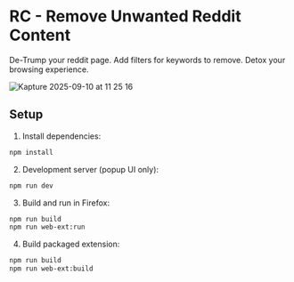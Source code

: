 # RC - Remove Unwanted Reddit Content

De-Trump your reddit page. Add filters for keywords to remove. Detox your browsing experience.

![Kapture 2025-09-10 at 11 25 16](https://github.com/user-attachments/assets/da53db35-8d87-49c2-a708-d9912f6ee785)


## Setup

1. Install dependencies:

```bash
npm install
```

2. Development server (popup UI only):

```bash
npm run dev
```

3. Build and run in Firefox:

```bash
npm run build
npm run web-ext:run
```

4. Build packaged extension:

```bash
npm run build
npm run web-ext:build
```

